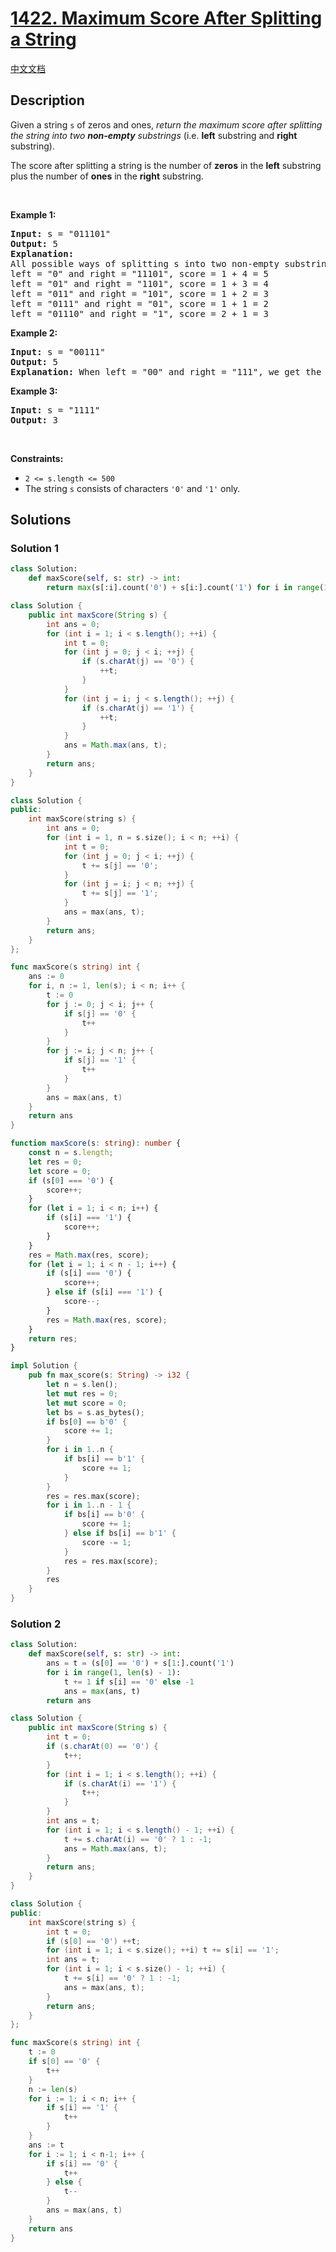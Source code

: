 # [1422. Maximum Score After Splitting a String](https://leetcode.com/problems/maximum-score-after-splitting-a-string)

[中文文档](/solution/1400-1499/1422.Maximum%20Score%20After%20Splitting%20a%20String/README.md)

<!-- tags:String,Prefix Sum -->

<!-- difficulty:Easy -->

## Description

<p>Given a&nbsp;string <code>s</code>&nbsp;of zeros and ones, <em>return the maximum score after splitting the string into two <strong>non-empty</strong> substrings</em> (i.e. <strong>left</strong> substring and <strong>right</strong> substring).</p>

<p>The score after splitting a string is the number of <strong>zeros</strong> in the <strong>left</strong> substring plus the number of <strong>ones</strong> in the <strong>right</strong> substring.</p>

<p>&nbsp;</p>
<p><strong class="example">Example 1:</strong></p>

<pre>
<strong>Input:</strong> s = &quot;011101&quot;
<strong>Output:</strong> 5 
<strong>Explanation:</strong> 
All possible ways of splitting s into two non-empty substrings are:
left = &quot;0&quot; and right = &quot;11101&quot;, score = 1 + 4 = 5 
left = &quot;01&quot; and right = &quot;1101&quot;, score = 1 + 3 = 4 
left = &quot;011&quot; and right = &quot;101&quot;, score = 1 + 2 = 3 
left = &quot;0111&quot; and right = &quot;01&quot;, score = 1 + 1 = 2 
left = &quot;01110&quot; and right = &quot;1&quot;, score = 2 + 1 = 3
</pre>

<p><strong class="example">Example 2:</strong></p>

<pre>
<strong>Input:</strong> s = &quot;00111&quot;
<strong>Output:</strong> 5
<strong>Explanation:</strong> When left = &quot;00&quot; and right = &quot;111&quot;, we get the maximum score = 2 + 3 = 5
</pre>

<p><strong class="example">Example 3:</strong></p>

<pre>
<strong>Input:</strong> s = &quot;1111&quot;
<strong>Output:</strong> 3
</pre>

<p>&nbsp;</p>
<p><strong>Constraints:</strong></p>

<ul>
	<li><code>2 &lt;= s.length &lt;= 500</code></li>
	<li>The string <code>s</code> consists of characters <code>&#39;0&#39;</code> and <code>&#39;1&#39;</code> only.</li>
</ul>

## Solutions

### Solution 1

<!-- tabs:start -->

```python
class Solution:
    def maxScore(self, s: str) -> int:
        return max(s[:i].count('0') + s[i:].count('1') for i in range(1, len(s)))
```

```java
class Solution {
    public int maxScore(String s) {
        int ans = 0;
        for (int i = 1; i < s.length(); ++i) {
            int t = 0;
            for (int j = 0; j < i; ++j) {
                if (s.charAt(j) == '0') {
                    ++t;
                }
            }
            for (int j = i; j < s.length(); ++j) {
                if (s.charAt(j) == '1') {
                    ++t;
                }
            }
            ans = Math.max(ans, t);
        }
        return ans;
    }
}
```

```cpp
class Solution {
public:
    int maxScore(string s) {
        int ans = 0;
        for (int i = 1, n = s.size(); i < n; ++i) {
            int t = 0;
            for (int j = 0; j < i; ++j) {
                t += s[j] == '0';
            }
            for (int j = i; j < n; ++j) {
                t += s[j] == '1';
            }
            ans = max(ans, t);
        }
        return ans;
    }
};
```

```go
func maxScore(s string) int {
	ans := 0
	for i, n := 1, len(s); i < n; i++ {
		t := 0
		for j := 0; j < i; j++ {
			if s[j] == '0' {
				t++
			}
		}
		for j := i; j < n; j++ {
			if s[j] == '1' {
				t++
			}
		}
		ans = max(ans, t)
	}
	return ans
}
```

```ts
function maxScore(s: string): number {
    const n = s.length;
    let res = 0;
    let score = 0;
    if (s[0] === '0') {
        score++;
    }
    for (let i = 1; i < n; i++) {
        if (s[i] === '1') {
            score++;
        }
    }
    res = Math.max(res, score);
    for (let i = 1; i < n - 1; i++) {
        if (s[i] === '0') {
            score++;
        } else if (s[i] === '1') {
            score--;
        }
        res = Math.max(res, score);
    }
    return res;
}
```

```rust
impl Solution {
    pub fn max_score(s: String) -> i32 {
        let n = s.len();
        let mut res = 0;
        let mut score = 0;
        let bs = s.as_bytes();
        if bs[0] == b'0' {
            score += 1;
        }
        for i in 1..n {
            if bs[i] == b'1' {
                score += 1;
            }
        }
        res = res.max(score);
        for i in 1..n - 1 {
            if bs[i] == b'0' {
                score += 1;
            } else if bs[i] == b'1' {
                score -= 1;
            }
            res = res.max(score);
        }
        res
    }
}
```

<!-- tabs:end -->

### Solution 2

<!-- tabs:start -->

```python
class Solution:
    def maxScore(self, s: str) -> int:
        ans = t = (s[0] == '0') + s[1:].count('1')
        for i in range(1, len(s) - 1):
            t += 1 if s[i] == '0' else -1
            ans = max(ans, t)
        return ans
```

```java
class Solution {
    public int maxScore(String s) {
        int t = 0;
        if (s.charAt(0) == '0') {
            t++;
        }
        for (int i = 1; i < s.length(); ++i) {
            if (s.charAt(i) == '1') {
                t++;
            }
        }
        int ans = t;
        for (int i = 1; i < s.length() - 1; ++i) {
            t += s.charAt(i) == '0' ? 1 : -1;
            ans = Math.max(ans, t);
        }
        return ans;
    }
}
```

```cpp
class Solution {
public:
    int maxScore(string s) {
        int t = 0;
        if (s[0] == '0') ++t;
        for (int i = 1; i < s.size(); ++i) t += s[i] == '1';
        int ans = t;
        for (int i = 1; i < s.size() - 1; ++i) {
            t += s[i] == '0' ? 1 : -1;
            ans = max(ans, t);
        }
        return ans;
    }
};
```

```go
func maxScore(s string) int {
	t := 0
	if s[0] == '0' {
		t++
	}
	n := len(s)
	for i := 1; i < n; i++ {
		if s[i] == '1' {
			t++
		}
	}
	ans := t
	for i := 1; i < n-1; i++ {
		if s[i] == '0' {
			t++
		} else {
			t--
		}
		ans = max(ans, t)
	}
	return ans
}
```

<!-- tabs:end -->

<!-- end -->
